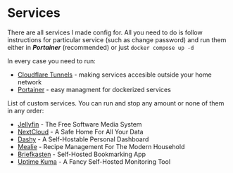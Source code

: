 # Services
There are all services I made config for. All you need to do is follow instructions for particular service (such as change password) and run them either in ***Portainer*** (recommended) or just ``docker compose up -d`` 

In every case you need to run:
- [Cloudflare Tunnels](tunnels) - making services accesible outside your home network
- [Portainer](portainer) - easy managment for dockerized services

List of custom services. You can run and stop any amount or none of them in any order:
- [Jellyfin](jellyfin) - The Free Software Media System
- [NextCloud](nextcloud) - A Safe Home For All Your Data
- [Dashy](dashy) - A Self-Hostable Personal Dashboard
- [Mealie](mealie) - Recipe Management For The Modern Household
- [Briefkasten](briefkasten) - Self-Hosted Bookmarking App
- [Uptime Kuma](uptime_kuma) - A Fancy Self-Hosted Monitoring Tool
